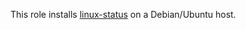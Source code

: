 This role installs [linux-status] on a Debian/Ubuntu host.

[linux-status]: https://github.com/egor-tensin/linux-status
